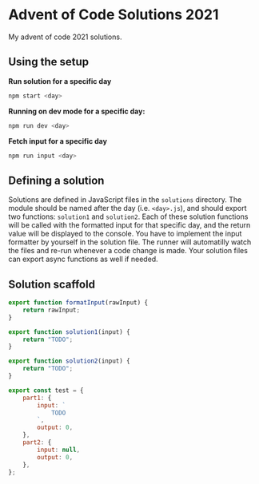 # Advent of Code Solutions 2021

My advent of code 2021 solutions.

## Using the setup

**Run solution for a specific day**

```bash
npm start <day>
```

**Running on dev mode for a specific day:**

```bash
npm run dev <day>
```

**Fetch input for a specific day**

```bash
npm run input <day>
```

## Defining a solution

Solutions are defined in JavaScript files in the `solutions` directory. The module should be named after the day (i.e. `<day>.js`), and should export two functions: `solution1` and `solution2`. Each of these solution functions will be called with the formatted input for that specific day, and the return value will be displayed to the console. You have to implement the input formatter by yourself in the solution file. The runner will automatilly watch the files and re-run whenever a code change is made. Your solution files can export async functions as well if needed.

## Solution scaffold

```javascript
export function formatInput(rawInput) {
	return rawInput;
}

export function solution1(input) {
	return "TODO";
}

export function solution2(input) {
	return "TODO";
}

export const test = {
	part1: {
		input: `
			TODO
		`,
		output: 0,
	},
	part2: {
		input: null,
		output: 0,
	},
};
```
